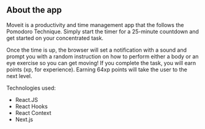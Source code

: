
## About the app

Moveit is a productivity and time management app that the follows the Pomodoro Technique. Simply start the timer for a 25-minute countdown and get started on your concentrated task.

Once the time is up, the browser will set a notification with a sound and prompt you with a random instruction on how to perform either a body or an eye exercise so you can get moving! If you complete the task, you will earn points (xp, for experience). Earning 64xp points will take the user to the next level.

Technologies used:

- React.JS
- React Hooks
- React Context
- Next.js
